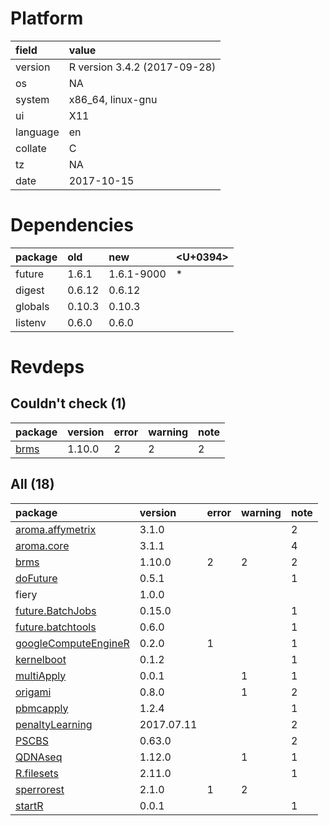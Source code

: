 # Platform

|field    |value                        |
|:--------|:----------------------------|
|version  |R version 3.4.2 (2017-09-28) |
|os       |NA                           |
|system   |x86_64, linux-gnu            |
|ui       |X11                          |
|language |en                           |
|collate  |C                            |
|tz       |NA                           |
|date     |2017-10-15                   |

# Dependencies

|package |old    |new        |<U+0394>  |
|:-------|:------|:----------|:--|
|future  |1.6.1  |1.6.1-9000 |*  |
|digest  |0.6.12 |0.6.12     |   |
|globals |0.10.3 |0.10.3     |   |
|listenv |0.6.0  |0.6.0      |   |

# Revdeps

## Couldn't check (1)

|package                  |version |error |warning |note |
|:------------------------|:-------|:-----|:-------|:----|
|[brms](problems.md#brms) |1.10.0  |2     |2       |2    |

## All (18)

|package                                                  |version    |error |warning |note |
|:--------------------------------------------------------|:----------|:-----|:-------|:----|
|[aroma.affymetrix](problems.md#aroma.affymetrix)         |3.1.0      |      |        |2    |
|[aroma.core](problems.md#aroma.core)                     |3.1.1      |      |        |4    |
|[brms](problems.md#brms)                                 |1.10.0     |2     |2       |2    |
|[doFuture](problems.md#dofuture)                         |0.5.1      |      |        |1    |
|fiery                                                    |1.0.0      |      |        |     |
|[future.BatchJobs](problems.md#future.batchjobs)         |0.15.0     |      |        |1    |
|[future.batchtools](problems.md#future.batchtools)       |0.6.0      |      |        |1    |
|[googleComputeEngineR](problems.md#googlecomputeenginer) |0.2.0      |1     |        |1    |
|[kernelboot](problems.md#kernelboot)                     |0.1.2      |      |        |1    |
|[multiApply](problems.md#multiapply)                     |0.0.1      |      |1       |1    |
|[origami](problems.md#origami)                           |0.8.0      |      |1       |2    |
|[pbmcapply](problems.md#pbmcapply)                       |1.2.4      |      |        |1    |
|[penaltyLearning](problems.md#penaltylearning)           |2017.07.11 |      |        |2    |
|[PSCBS](problems.md#pscbs)                               |0.63.0     |      |        |2    |
|[QDNAseq](problems.md#qdnaseq)                           |1.12.0     |      |1       |1    |
|[R.filesets](problems.md#r.filesets)                     |2.11.0     |      |        |1    |
|[sperrorest](problems.md#sperrorest)                     |2.1.0      |1     |2       |     |
|[startR](problems.md#startr)                             |0.0.1      |      |        |1    |

